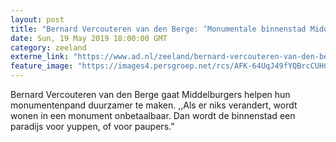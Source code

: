 ```yaml
---
layout: post
title: "Bernard Vercouteren van den Berge: ‘Monumentale binnenstad Middelburg moet geen yuppen-paradijs worden’"
date: Sun, 19 May 2019 18:00:00 GMT
category: zeeland
externe_link: "https://www.ad.nl/zeeland/bernard-vercouteren-van-den-berge-monumentale-binnenstad-middelburg-moet-geen-yuppen-paradijs-worden~ae99bf03/"
feature_image: "https://images4.persgroep.net/rcs/AFK-64UqJ49fYQBrcCUHCNGk0mk/diocontent/148544226/_fitwidth/400/?appId=21791a8992982cd8da851550a453bd7f&quality=0.7"
---
```


Bernard Vercouteren van den Berge gaat Middelburgers helpen hun monumentenpand duurzamer te maken. ,,Als er niks verandert, wordt wonen in een monument onbetaalbaar. Dan wordt de binnenstad een paradijs voor yuppen, of voor paupers.”
